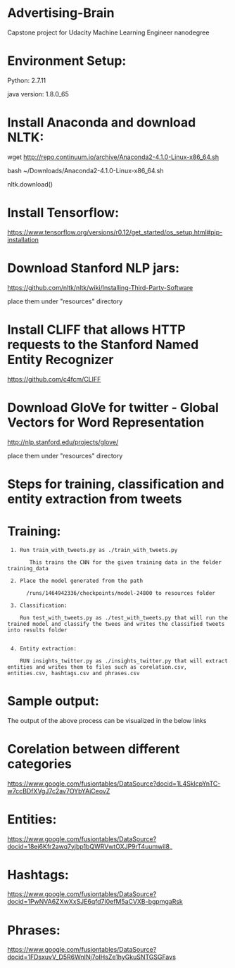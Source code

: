 # Advertising-Brain
Capstone project for Udacity Machine Learning Engineer nanodegree

# Environment Setup:
Python: 2.7.11

java version: 1.8.0_65

# Install Anaconda and download NLTK:
wget http://repo.continuum.io/archive/Anaconda2-4.1.0-Linux-x86_64.sh

bash ~/Downloads/Anaconda2-4.1.0-Linux-x86_64.sh

nltk.download()


# Install Tensorflow:
https://www.tensorflow.org/versions/r0.12/get_started/os_setup.html#pip-installation


# Download Stanford NLP jars:
https://github.com/nltk/nltk/wiki/Installing-Third-Party-Software

place them under "resources" directory


# Install CLIFF that allows HTTP requests to the Stanford Named Entity Recognizer
https://github.com/c4fcm/CLIFF


# Download GloVe for twitter - Global Vectors for Word Representation
http://nlp.stanford.edu/projects/glove/

place them under "resources" directory





# Steps for training, classification and entity extraction from tweets


# Training:

     1. Run train_with_tweets.py as ./train_with_tweets.py
     
           This trains the CNN for the given training data in the folder training_data

     2. Place the model generated from the path
     
          /runs/1464942336/checkpoints/model-24800 to resources folder

     3. Classification:
     
        Run test_with_tweets.py as ./test_with_tweets.py that will run the trained model and classify the twees and writes the classified tweets into results folder


     4. Entity extraction:
     
        RUN insights_twitter.py as ./insights_twitter.py that will extract entities and writes them to files such as corelation.csv, entities.csv, hashtags.csv and phrases.csv




# Sample output:
The output of the above process can be visualized in the below links


# Corelation between different categories
https://www.google.com/fusiontables/DataSource?docid=1L4SklcpYnTC-w7ccBDfXVgJ7c2av7OYbYAiCeovZ


# Entities:
https://www.google.com/fusiontables/DataSource?docid=18ei6Kfr2awq7yjbp1bQWRVwtOXJP9rT4uumwil8_


# Hashtags:
https://www.google.com/fusiontables/DataSource?docid=1PwNVA6ZXwXxSJE6qfd7l0efM5aCVXB-bgpmgaRsk


# Phrases:
https://www.google.com/fusiontables/DataSource?docid=1FDsxuvV_D5R6WnINj7oIHsZe1hyGkuSNTGSGFavs

